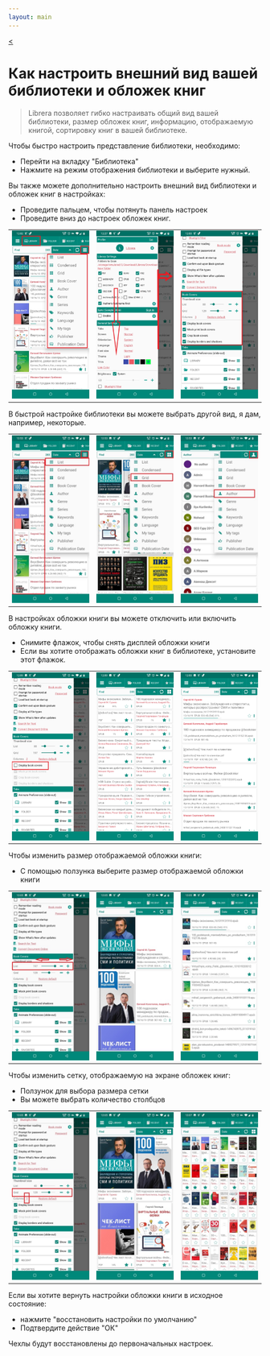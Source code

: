 ```yaml
---
layout: main
---
```

[<](/wiki/faq/ru)

# Как настроить внешний вид вашей библиотеки и обложек книг


> Librera позволяет гибко настраивать общий вид вашей библиотеки, размер обложек книг, информацию, отображаемую книгой, сортировку книг в вашей библиотеке.


Чтобы быстро настроить представление библиотеки, необходимо:

* Перейти на вкладку &quot;Библиотека&quot;
* Нажмите на режим отображения библиотеки и выберите нужный.

Вы также можете дополнительно настроить внешний вид библиотеки и обложек книг в настройках:

* Проведите пальцем, чтобы потянуть панель настроек
* Проведите вниз до настроек обложек книг.

||||
|-|-|-|
|![](3.jpg)|![](1.jpg)|![](2.jpg)|

В быстрой настройке библиотеки вы можете выбрать другой вид, я дам, например, некоторые.


||||
|-|-|-|
|![](7.jpg)|![](8.jpg)|![](9.jpg)|


В настройках обложки книги вы можете отключить или включить обложку книги.

* Снимите флажок, чтобы снять дисплей обложки книги
* Если вы хотите отображать обложки книг в библиотеке, установите этот флажок.

||||
|-|-|-|
|![](4.jpg)|![](5.jpg)|![](6.jpg)|


Чтобы изменить размер отображаемой обложки книги:

* С помощью ползунка выберите размер отображаемой обложки книги


||||
|-|-|-|
|![](10.jpg)|![](11.jpg)|![](12.jpg)|

Чтобы изменить сетку, отображаемую на экране обложек книг:

* Ползунок для выбора размера сетки
* Вы можете выбрать количество столбцов

||||
|-|-|-|
|![](13.jpg)|![](14.jpg)|![](15.jpg)|

Если вы хотите вернуть настройки обложки книги в исходное состояние:

* нажмите &quot;восстановить настройки по умолчанию&quot;
* Подтвердите действие &quot;ОК&quot;

Чехлы будут восстановлены до первоначальных настроек.





